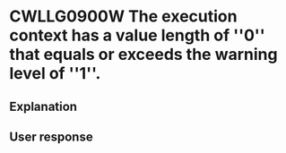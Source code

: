 # CWLLG0900W The execution context has a value length of ''0'' that equals or exceeds the warning level of ''1''.

## Explanation

## User response